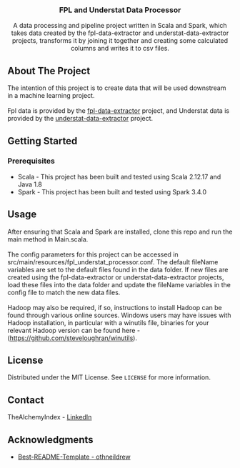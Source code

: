 <div align="center">
  <h3 align="center">FPL and Understat Data Processor</h3>

  <p align="center">
    A data processing and pipeline project written in Scala and Spark, which takes data created by the fpl-data-extractor 
    and understat-data-extractor projects, transforms it by joining it together and creating some calculated columns and 
    writes it to csv files.
  </p>
</div>

<!-- ABOUT THE PROJECT -->
## About The Project

The intention of this project is to create data that will be used downstream in a machine learning project.
</br>
</br>
Fpl data is provided by the [fpl-data-extractor](https://github.com/TheAlchemyIndex/fpl-data-extractor) project, and 
Understat data is provided by the [understat-data-extractor](https://github.com/TheAlchemyIndex/understat-data-extractor) 
project.
</br>

## Getting Started

### Prerequisites

* Scala - This project has been built and tested using Scala 2.12.17 and Java 1.8
* Spark - This project has been built and tested using Spark 3.4.0

<!-- USAGE EXAMPLES -->
## Usage

After ensuring that Scala and Spark are installed, clone this repo and run the main method in Main.scala.
</br>
</br>
The config parameters for this project can be accessed in src/main/resources/fpl_understat_processor.conf. The default 
fileName variables are set to the default files found in the data folder. If new files are created using the fpl-data-extractor
or understat-data-extractor projects, load these files into the data folder and update the fileName variables in the config file
to match the new data files.
</br>
</br>
Hadoop may also be required, if so, instructions to install Hadoop can be found through various online sources. Windows 
users may have issues with Hadoop installation, in particular with a winutils file, binaries for your relevant Hadoop
version can be found here - (https://github.com/steveloughran/winutils).

<!-- LICENSE -->
## License

Distributed under the MIT License. See `LICENSE` for more information.

<!-- CONTACT -->
## Contact

TheAlchemyIndex - [LinkedIn](https://www.linkedin.com/in/vaughana)

<!-- ACKNOWLEDGMENTS -->
## Acknowledgments

* [Best-README-Template - othneildrew](https://github.com/othneildrew/Best-README-Template)